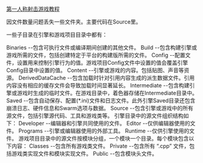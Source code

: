 [第一人称射击游戏教程](https://docs.unrealengine.com/4.27/zh-CN/ProgrammingAndScripting/ProgrammingWithCPP/CPPTutorials/FirstPersonShooter/)



因文件数量问题丢失一些文件夹。主要代码在Source里。

一些子目录在引擎和游戏项目目录中都有：

Binaries --包含可执行文件或编译期间创建的其他文件。
Build --包含构建引擎或游戏所需的文件，包括创建特定于平台的构建版所需的文件。
Config --配置文件，设置用来控制引擎行为的值。游戏项目Config文件中设置的值会覆盖引擎Config目录中设置的值。
Content --引擎或游戏的内容。包括贴图、声音等资源。
DerivedDataCache --包含加载时针对引用内容生成的派生数据文件。引用内容没有相应的缓存文件会导致加载时间显著延长。
Intermediate --包含构建引擎或游戏时生成的临时文件。在游戏目录中，着色器存储在Intermediate目录中。
Saved --包含自动保存、配置(*.ini)文件和日志文件。此外引擎Saved目录还包含崩溃日志、硬件信息和Swarm选项与数据。
Source --包含引擎或游戏中的所有源文件，包括引擎源代码、工具和游戏类等。
引擎目录中的源文件组织结构如下：
Developer --编辑器和引擎共同使用的文件。
Editor --仅供编辑器使用的文件。
Programs --引擎或编辑器使用的外部工具。
Runtime --仅供引擎使用的文件。
游戏项目目录中的源文件按模块分组，一个模块一个目录。每个模块包含以下内容：
Classes --包含所有游戏类文件。
Private --包含所有 “.cpp” 文件，包括游戏类实现文件和模块实现文件。
Public --包含模块头文件。
